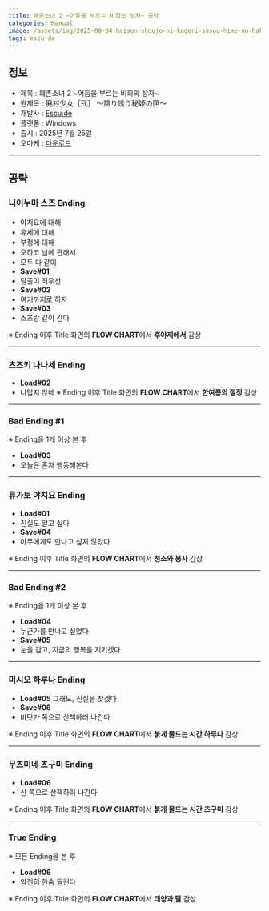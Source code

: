 ```yaml
---
title: 폐촌소녀 2 ~어둠을 부르는 비희의 상자~ 공략
categories: Manual
image: /assets/img/2025-08-04-haison-shoujo-ni-kageri-sasou-hime-no-hako-1.jpg
tags: escu-de
---
```


## 정보

* 제목 : 폐촌소녀 2 ~어둠을 부르는 비희의 상자~
* 원제목 : 廃村少女［弐］ ～陰り誘う秘姫の匣～
* 개발사 : [Escu:de](/tags/escu-de)
* 플랫폼 : Windows
* 출시 : 2025년 7월 25일
* 오마케 : [다운로드](/assets/omake/haison-shoujo-ni-kageri-sasou-hime-no-hako.zip)

---

## 공략

### 니이누마 스즈 Ending

* 야치요에 대해
* 유세에 대해
* 부정에 대해
* 오하코 님에 관해서
* 모두 다 같이
* **Save#01**
* 탈출이 최우선
* **Save#02**
* 여기까지로 하자
* **Save#03**
* 스즈랑 같이 간다

※ Ending 이후 Title 화면의 **FLOW CHART**에서 **후야제에서** 감상  

---

### 츠즈키 나나세 Ending

* **Load#02**
* 나답지 않네
※ Ending 이후 Title 화면의 **FLOW CHART**에서 **한여름의 절정** 감상  

---

### Bad Ending #1

※ Ending을 1개 이상 본 후  
* **Load#03**
* 오늘은 혼자 행동해본다

---

### 류가토 야치요 Ending

* **Load#01**
* 진실도 알고 싶다
* **Save#04**
* 아무에게도 만나고 싶지 않았다

※ Ending 이후 Title 화면의 **FLOW CHART**에서 **청소와 봉사** 감상  

---

### Bad Ending #2

※ Ending을 1개 이상 본 후  
* **Load#04**
* 누군가를 만나고 싶었다
* **Save#05**
* 눈을 감고, 지금의 행복을 지키겠다

---

### 미시오 하루나 Ending

* **Load#05**
그래도, 진실을 찾겠다
* **Save#06**
* 바닷가 쪽으로 산책하러 나간다

※ Ending 이후 Title 화면의 **FLOW CHART**에서 **붉게 물드는 시간 하루나** 감상  

---

### 무츠미네 츠구미 Ending

* **Load#06**
* 산 쪽으로 산책하러 나간다

※ Ending 이후 Title 화면의 **FLOW CHART**에서 **붉게 물드는 시간 츠구미** 감상  

---

### True Ending

※ 모든 Ending을 본 후  
* **Load#06**
* 얌전히 한숨 돌린다

※ Ending 이후 Title 화면의 **FLOW CHART**에서 **태양과 달** 감상  
